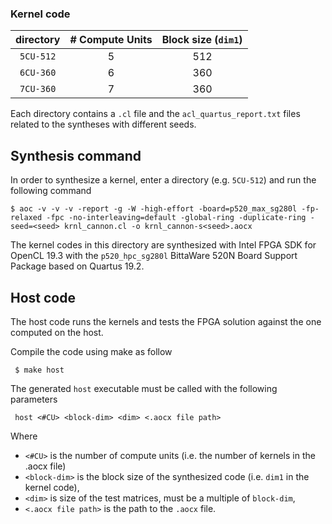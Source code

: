 ### Kernel code

 | directory | # Compute Units  | Block size (`dim1`) |
 |:---------:|:----------------:|:-------------------:|
 | `5CU-512` |        5         |         512         |
 | `6CU-360` |        6         |         360         |
 | `7CU-360` |        7         |         360         |

Each directory contains a `.cl` file and the `acl_quartus_report.txt` files related to the syntheses with different seeds.

## Synthesis command 

In order to synthesize a kernel, enter a directory (e.g. `5CU-512`) and run the following command 

```
$ aoc -v -v -v -report -g -W -high-effort -board=p520_max_sg280l -fp-relaxed -fpc -no-interleaving=default -global-ring -duplicate-ring -seed=<seed> krnl_cannon.cl -o krnl_cannon-s<seed>.aocx
```

The kernel codes in this directory are synthesized with Intel FPGA SDK for OpenCL 19.3 with the `p520_hpc_sg280l` BittaWare 520N Board Support Package based on Quartus 19.2.


## Host code

The host code runs the kernels and tests the FPGA solution against the one computed on the host. 

Compile the code using make as follow
```
 $ make host
```

The generated `host` executable must be called with the following parameters
```
 host <#CU> <block-dim> <dim> <.aocx file path>
```

Where
 - `<#CU>` is the number of compute units (i.e. the number of kernels in the .aocx file)
 - `<block-dim>` is the block size of the synthesized code (i.e. `dim1` in the kernel code),
 - `<dim>` is size of the test matrices, must be a multiple of `block-dim`,
 - `<.aocx file path>` is the path to the `.aocx` file.

